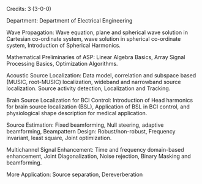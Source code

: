 Credits: 3 (3-0-0)

Department: Department of Electrical Engineering

Wave Propagation: Wave equation, plane and spherical wave solution in Cartesian co-ordinate system, wave solution in spherical co-ordinate system, Introduction of Spherical Harmonics.

Mathematical Preliminaries of ASP: Linear Algebra Basics, Array Signal Processing Basics, Optimization Algorithms.

Acoustic Source Localization: Data model, correlation and subspace based (MUSIC, root-MUSIC) localization, wideband and narrowband source localization. Source activity detection, Localization and Tracking.

Brain Source Localization for BCI Control: Introduction of Head harmonics for brain source localization (BSL), Application of BSL in BCI control, and physiological shape description for medical application.

Source Estimation: Fixed beamforming, Null steering, adaptive beamforming, Beampattern Design: Robust/non-robust, Frequency invariant, least square, Joint optimization.

Multichannel Signal Enhancement: Time and frequency domain-based enhancement, Joint Diagonalization, Noise rejection, Binary Masking and beamforming.

More Application: Source separation, Dereverberation